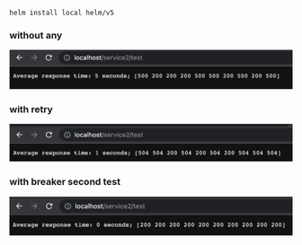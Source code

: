 `helm install local helm/v5`

### without any

![alt text](./screenshot1.jpg)

### with retry

![alt text](./screenshot2.jpg)

### with breaker second test

![alt text](./screenshot3.jpg)
